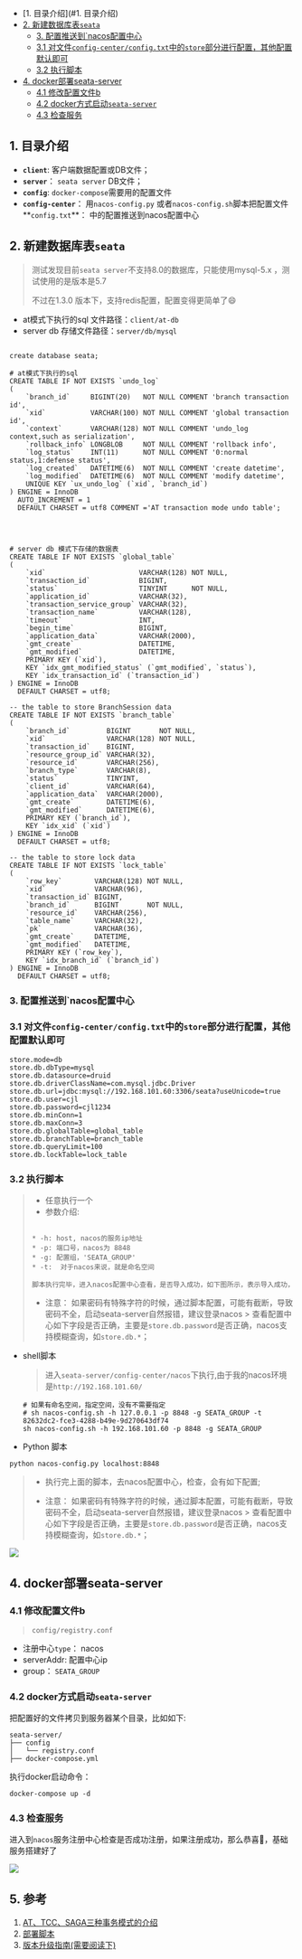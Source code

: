 - [1. 目录介绍](#1. 目录介绍)
- [2. 新建数据库表`seata`](#2--------seata-)
    * [3. 配置推送到`nacos配置中心](#3-------nacos----)
    * [3.1 对文件`config-center/config.txt`中的`store`部分进行配置，其他配置默认即可](#31-----config-center-configtxt----store----------------)
    * [3.2 执行脚本](#32-----)
- [4. docker部署seata-server](#4-docker--seata-server)
    * [4.1 修改配置文件b](#41-------b)
    * [4.2 docker方式启动`seata-server`](#42-docker-----seata-server-)
    * [4.3 检查服务](#43-----)



## 1. 目录介绍

* **`client`**:  客户端数据配置或DB文件；
* **`server`**： `seata server` DB文件；
* **`config`**:   `docker-compose`需要用的配置文件
* **`config-center`**： 用`nacos-config.py` 或者`nacos-config.sh`脚本把配置文件**`config.txt`**： 中的配置推送到nacos配置中心



## 2. 新建数据库表`seata`

> 测试发现目前`seata server`不支持8.0的数据库，只能使用mysql-5.x ，测试使用的是版本是5.7
>
> 不过在1.3.0 版本下，支持redis配置，配置变得更简单了😄



* at模式下执行的sql 文件路径：`client/at-db`
* server db 存储文件路径：`server/db/mysql`

```

create database seata;

# at模式下执行的sql
CREATE TABLE IF NOT EXISTS `undo_log`
(
    `branch_id`     BIGINT(20)   NOT NULL COMMENT 'branch transaction id',
    `xid`           VARCHAR(100) NOT NULL COMMENT 'global transaction id',
    `context`       VARCHAR(128) NOT NULL COMMENT 'undo_log context,such as serialization',
    `rollback_info` LONGBLOB     NOT NULL COMMENT 'rollback info',
    `log_status`    INT(11)      NOT NULL COMMENT '0:normal status,1:defense status',
    `log_created`   DATETIME(6)  NOT NULL COMMENT 'create datetime',
    `log_modified`  DATETIME(6)  NOT NULL COMMENT 'modify datetime',
    UNIQUE KEY `ux_undo_log` (`xid`, `branch_id`)
) ENGINE = InnoDB
  AUTO_INCREMENT = 1
  DEFAULT CHARSET = utf8 COMMENT ='AT transaction mode undo table';

  


# server db 模式下存储的数据表
CREATE TABLE IF NOT EXISTS `global_table`
(
    `xid`                       VARCHAR(128) NOT NULL,
    `transaction_id`            BIGINT,
    `status`                    TINYINT      NOT NULL,
    `application_id`            VARCHAR(32),
    `transaction_service_group` VARCHAR(32),
    `transaction_name`          VARCHAR(128),
    `timeout`                   INT,
    `begin_time`                BIGINT,
    `application_data`          VARCHAR(2000),
    `gmt_create`                DATETIME,
    `gmt_modified`              DATETIME,
    PRIMARY KEY (`xid`),
    KEY `idx_gmt_modified_status` (`gmt_modified`, `status`),
    KEY `idx_transaction_id` (`transaction_id`)
) ENGINE = InnoDB
  DEFAULT CHARSET = utf8;

-- the table to store BranchSession data
CREATE TABLE IF NOT EXISTS `branch_table`
(
    `branch_id`         BIGINT       NOT NULL,
    `xid`               VARCHAR(128) NOT NULL,
    `transaction_id`    BIGINT,
    `resource_group_id` VARCHAR(32),
    `resource_id`       VARCHAR(256),
    `branch_type`       VARCHAR(8),
    `status`            TINYINT,
    `client_id`         VARCHAR(64),
    `application_data`  VARCHAR(2000),
    `gmt_create`        DATETIME(6),
    `gmt_modified`      DATETIME(6),
    PRIMARY KEY (`branch_id`),
    KEY `idx_xid` (`xid`)
) ENGINE = InnoDB
  DEFAULT CHARSET = utf8;

-- the table to store lock data
CREATE TABLE IF NOT EXISTS `lock_table`
(
    `row_key`        VARCHAR(128) NOT NULL,
    `xid`            VARCHAR(96),
    `transaction_id` BIGINT,
    `branch_id`      BIGINT       NOT NULL,
    `resource_id`    VARCHAR(256),
    `table_name`     VARCHAR(32),
    `pk`             VARCHAR(36),
    `gmt_create`     DATETIME,
    `gmt_modified`   DATETIME,
    PRIMARY KEY (`row_key`),
    KEY `idx_branch_id` (`branch_id`)
) ENGINE = InnoDB
  DEFAULT CHARSET = utf8;

```



### 3. 配置推送到`nacos配置中心

### 3.1 对文件`config-center/config.txt`中的`store`部分进行配置，其他配置默认即可

```
store.mode=db
store.db.dbType=mysql
store.db.datasource=druid
store.db.driverClassName=com.mysql.jdbc.Driver
store.db.url=jdbc:mysql://192.168.101.60:3306/seata?useUnicode=true
store.db.user=cjl
store.db.password=cjl1234
store.db.minConn=1
store.db.maxConn=3
store.db.globalTable=global_table
store.db.branchTable=branch_table
store.db.queryLimit=100
store.db.lockTable=lock_table
```

### 3.2 执行脚本

> * 任意执行一个
>* 参数介绍:
>
> ```
> 
> * -h: host, nacos的服务ip地址
> * -p: 端口号，nacos为 8848
> * -g: 配置组，'SEATA_GROUP'
> * -t:  对于nacos来说，就是命名空间
> 
> 脚本执行完毕，进入nacos配置中心查看，是否导入成功，如下图所示，表示导入成功，
> ```
> * 注意： 如果密码有特殊字符的时候，通过脚本配置，可能有截断，导致密码不全，启动seata-server自然报错，建议登录nacos
    >   查看配置中心如下字段是否正确，主要是`store.db.password`是否正确，nacos支持模糊查询，如`store.db.*`；



* shell脚本

  > 进入`seata-server/config-center/nacos`下执行,由于我的nacos环境是`http://192.168.101.60/`

  ```
  # 如果有命名空间，指定空间，没有不需要指定
  # sh nacos-config.sh -h 127.0.0.1 -p 8848 -g SEATA_GROUP -t 82632dc2-fce3-4288-b49e-9d270643df74
  sh nacos-config.sh -h 192.168.101.60 -p 8848 -g SEATA_GROUP
  ```

* Python 脚本

```
python nacos-config.py localhost:8848
```



> * 执行完上面的脚本，去nacos配置中心，检查，会有如下配置;
>
> * 注意： 如果密码有特殊字符的时候，通过脚本配置，可能有截断，导致密码不全，启动seata-server自然报错，建议登录nacos
    >   查看配置中心如下字段是否正确，主要是`store.db.password`是否正确，nacos支持模糊查询，如`store.db.*`；
>
>

![](https://gitee.com/mixbe/blog-image/raw/master/img/WX20210705-111210@2x.png)





## 4. docker部署seata-server

### 4.1 修改配置文件b

> `config/registry.conf`

* 注册中心`type`： nacos
* serverAddr: 配置中心ip
* group： `SEATA_GROUP`



### 4.2 docker方式启动`seata-server`

把配置好的文件拷贝到服务器某个目录，比如如下:

```
seata-server/
├── config
│   └── registry.conf
├── docker-compose.yml
```

执行docker启动命令：

```
docker-compose up -d
```

### 4.3 检查服务

进入到`nacos`服务注册中心检查是否成功注册，如果注册成功，那么恭喜💐，基础服务搭建好了

![](https://gitee.com/mixbe/blog-image/raw/master/img/WX20210705-112856@2x.png)


## 5. 参考
1. [AT、TCC、SAGA三种事务模式的介绍](http://seata.io/zh-cn/docs/overview/what-is-seata.html)
2. [部署脚本](https://github.com/seata/seata/tree/develop/script)
3. [版本升级指南(需要阅读下)](http://seata.io/zh-cn/docs/ops/upgrade.html)




